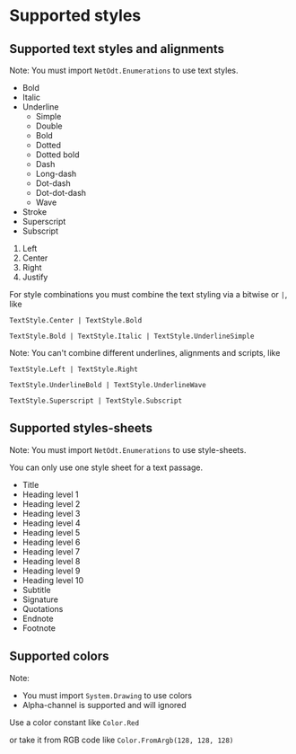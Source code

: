 # Supported styles

## Supported text styles and alignments

Note: You must import `NetOdt.Enumerations` to use text styles.

* Bold
* Italic
* Underline
  * Simple
  * Double
  * Bold
  * Dotted
  * Dotted bold
  * Dash
  * Long-dash
  * Dot-dash
  * Dot-dot-dash
  * Wave
* Stroke
* Superscript
* Subscript

1. Left
2. Center
3. Right
4. Justify

For style combinations you must combine the text styling via a bitwise or `|`, like
```
TextStyle.Center | TextStyle.Bold

TextStyle.Bold | TextStyle.Italic | TextStyle.UnderlineSimple
```

Note: You can't combine different underlines, alignments and scripts, like
```
TextStyle.Left | TextStyle.Right

TextStyle.UnderlineBold | TextStyle.UnderlineWave

TextStyle.Superscript | TextStyle.Subscript
```

## Supported styles-sheets

Note: You must import `NetOdt.Enumerations` to use style-sheets.

You can only use one style sheet for a text passage.

* Title
* Heading level 1
* Heading level 2
* Heading level 3
* Heading level 4
* Heading level 5
* Heading level 6
* Heading level 7
* Heading level 8
* Heading level 9
* Heading level 10
* Subtitle
* Signature
* Quotations
* Endnote
* Footnote

## Supported colors

Note:
* You must import `System.Drawing` to use colors
* Alpha-channel is supported and will ignored

Use a color constant like `Color.Red`

or take it from RGB code like `Color.FromArgb(128, 128, 128)`
